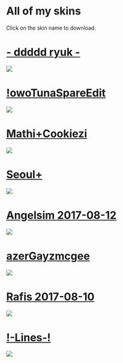 # All of my skins

Click on the skin name to download.

# [- ddddd ryuk -](http://puu.sh/DD1aK/53a5aa7cc4.osk)
![](https://media.discordapp.net/attachments/510992106748379136/600249067737579550/68747470733a2f2f6f73752e7070792e73682f73732f3133333333323332.png?width=792&height=495)

# [!owoTunaSpareEdit](https://drive.google.com/open?id=1GgO_rE4g6vMozQE8uvR0csmCjK25X6PB)
![](https://media.discordapp.net/attachments/510992106748379136/590388644574003217/unknown.png?width=851&height=480)

# [Mathi+Cookiezi](https://drive.google.com/open?id=1MdyeYkuCrGP3wCPKw9JRLuZZ12No2eEa)
![](https://osu.ppy.sh/ss/13035426)

# [Seoul+](https://drive.google.com/open?id=1zkPg5WxudVhWMhS_DLRxSLDnILrP8CxA)
![](https://osu.ppy.sh/ss/13035409)

# [Angelsim 2017-08-12](https://drive.google.com/open?id=1BrQO3RH_Wwjm_xGkX-_0eg-nbE6n81EZ)
![](https://media.discordapp.net/attachments/510992106748379136/552911581520855046/screenshot3071.jpg?width=854&height=481)

# [azerGayzmcgee](https://drive.google.com/open?id=167YLO3Dw8_2a0RgwmIf0vnSpM6gEY000)
![](https://osu.ppy.sh/ss/12674974)

# [Rafis 2017-08-10](https://drive.google.com/open?id=1QBHOzl8_Qdq3iso8mL78oZHNy1ddyD0m)
![](https://media.discordapp.net/attachments/510992106748379136/516372580173611019/screenshot2598.jpg?width=849&height=478)

# [!-Lines-!](https://drive.google.com/open?id=1izYCwEN44N-3nw_XBV5j0WYpHR3ujqVJ)
![](https://osu.ppy.sh/ss/12208044)

